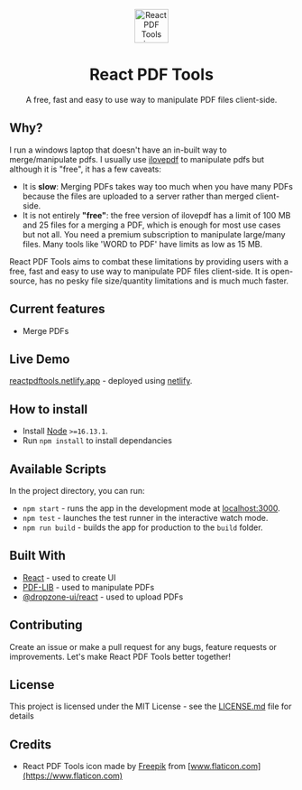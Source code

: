 <p align="center"><a href="https://github.com/nastyox/Rando.js#nastyox"><img src="https://user-images.githubusercontent.com/39626451/148492773-718ecfc0-c859-4f5d-9763-781b8d72a157.png" alt="React PDF Tools icon" height="60" /></a></p>

<h1 align="center">React PDF Tools</h1>
<p align="center">A free, fast and easy to use way to manipulate PDF files client-side.</p>

## Why?

I run a windows laptop that doesn't have an in-built way to merge/manipulate pdfs. I usually use [ilovepdf](https://www.ilovepdf.com) to manipulate pdfs but although it is "free", it has a few caveats:

- It is **slow**: Merging PDFs takes way too much when you have many PDFs because the files are uploaded to a server rather than merged client-side.
- It is not entirely **"free"**: the free version of ilovepdf has a limit of 100 MB and 25 files for a merging a PDF, which is enough for most use cases but not all. You need a premium subscription to manipulate large/many files. Many tools like 'WORD to PDF' have limits as low as 15 MB.

React PDF Tools aims to combat these limitations  by providing users with a free, fast and easy to use way to manipulate PDF files client-side. It is open-source, has no pesky file size/quantity limitations  and is much much faster.

## Current features

- Merge PDFs

## Live Demo

[reactpdftools.netlify.app](https://reactpdftools.netlify.app) - deployed using [netlify](https://www.netlify.com).

## How to install

- Install [Node](https://nodejs.org) `>=16.13.1`.
- Run `npm install` to install dependancies

## Available Scripts

In the project directory, you can run:

- `npm start` - runs the app in the development mode at [localhost:3000](http://localhost:3000).
- `npm test` - launches the test runner in the interactive watch mode.
- `npm run build` - builds the app for production to the `build` folder.

## Built With

- [React](https://reactjs.org) - used to create UI
- [PDF-LIB](https://pdf-lib.js.org) - used to manipulate PDFs
- [@dropzone-ui/react](https://www.npmjs.com/package/@dropzone-ui/react) - used to upload PDFs

## Contributing

Create an issue or make a pull request for any bugs, feature requests or improvements. Let's make React PDF Tools better together!

## License

This project is licensed under the MIT License - see the [LICENSE.md](LICENSE.md) file for details

## Credits

- React PDF Tools icon made by [Freepik](https://www.freepik.com) from [www.flaticon.com](https://www.flaticon.com)
